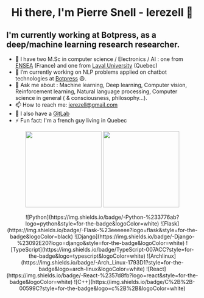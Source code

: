 <h1 align="center">Hi there, I'm Pierre Snell - Ierezell 👋</h1>

## I'm currently working at Botpress, as a deep/machine learning research researcher.
- :brain: I have two M.Sc in computer science / Electronics / AI : one from [ENSEA](https://www.ensea.fr/fr) (France) and one from [Laval University](https://www.ulaval.ca/) (Quebec)
- 🔭 I’m currently working on NLP problems applied on chatbot technologies at [Botpress](https://github.com/botpress/botpress) :smiley:. 
- 💬 Ask me about : Machine learning, Deep learning, Computer vision, Reinforcement learning, Natural language processing, Computer science in general ( & consciousness, philosophy...). 
- 📫 How to reach me: ierezell@gmail.com
- :fox_face: I also have a [GitLab](https://gitlab.com/ierezell) 
- ⚡ Fun fact: I'm a french guy living in Quebec

<p align="center">
  <img height="200" src="https://github-readme-stats.vercel.app/api?username=ierezell&show_icons=true&theme=dracula&include_all_commits=true" />
  <img height="200" src="https://github-readme-stats.vercel.app/api/top-langs/?username=ierezell&theme=dracula&show_icons=true" />
</p>

<div align="center">  
![Python](https://img.shields.io/badge/-Python-%233776ab?logo=python&style=for-the-badge&logoColor=white)
![Flask](https://img.shields.io/badge/-Flask-%23eeeeee?logo=flask&style=for-the-badge&logoColor=black)
![Django](https://img.shields.io/badge/-Django-%23092E20?logo=django&style=for-the-badge&logoColor=white)
![TypeScript](https://img.shields.io/badge/TypeScript-007ACC?style=for-the-badge&logo=typescript&logoColor=white)
![Archlinux](https://img.shields.io/badge/-Arch_Linux-1793D1?style=for-the-badge&logo=arch-linux&logoColor=white)
![React](https://img.shields.io/badge/-React-%2357d8fb?logo=react&style=for-the-badge&logoColor=white)
![C++](https://img.shields.io/badge/C%2B%2B-00599C?style=for-the-badge&logo=c%2B%2B&logoColor=white)
</div>
